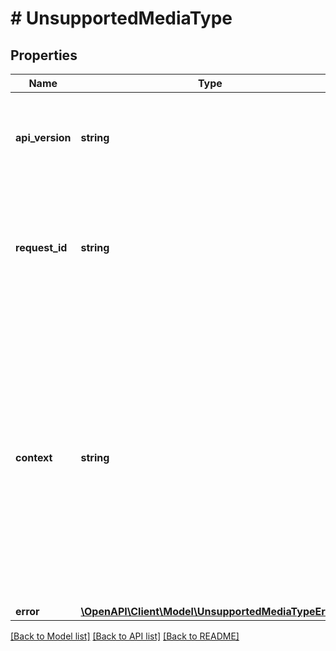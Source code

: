 # # UnsupportedMediaType

## Properties

Name | Type | Description | Notes
------------ | ------------- | ------------- | -------------
**api_version** | **string** | Specifies the version of the API that incorporates this endpoint. |
**request_id** | **string** | Defines the ID of the request. The &#x60;requestId&#x60; is generated by Crypto APIs and it&#39;s unique for every request. |
**context** | **string** | In batch situations the user can use the context to correlate responses with requests. This property is present regardless of whether the response was successful or returned as an error. &#x60;context&#x60; is specified by the user. | [optional]
**error** | [**\OpenAPI\Client\Model\UnsupportedMediaTypeError**](UnsupportedMediaTypeError.md) |  |

[[Back to Model list]](../../README.md#models) [[Back to API list]](../../README.md#endpoints) [[Back to README]](../../README.md)
